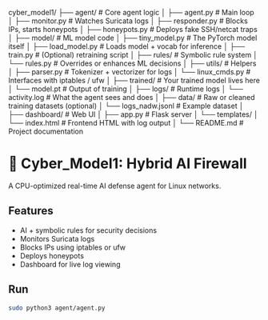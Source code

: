 cyber_model1/
├── agent/            # Core agent logic
│   ├── agent.py            # Main loop
│   ├── monitor.py          # Watches Suricata logs
│   ├── responder.py        # Blocks IPs, starts honeypots
│   ├── honeypots.py        # Deploys fake SSH/netcat traps
│
├── model/            # ML model code
│   ├── tiny_model.py       # The PyTorch model itself
│   ├── load_model.py       # Loads model + vocab for inference
│   ├── train.py            # (Optional) retraining script
│
├── rules/            # Symbolic rule system
│   └── rules.py             # Overrides or enhances ML decisions
│
├── utils/            # Helpers
│   ├── parser.py           # Tokenizer + vectorizer for logs
│   └── linux_cmds.py       # Interfaces with iptables / ufw
│
├── trained/          # Your trained model lives here
│   └── model.pt            # Output of training
│
├── logs/             # Runtime logs
│   └── activity.log        # What the agent sees and does
│
├── data/             # Raw or cleaned training datasets (optional)
│   └── logs_nadw.jsonl     # Example dataset
│
├── dashboard/        # Web UI
│   ├── app.py              # Flask server
│   └── templates/
│       └── index.html      # Frontend HTML with log output
│
└── README.md         # Project documentation

# 🔐 Cyber_Model1: Hybrid AI Firewall

A CPU-optimized real-time AI defense agent for Linux networks.

## Features

- AI + symbolic rules for security decisions
- Monitors Suricata logs
- Blocks IPs using iptables or ufw
- Deploys honeypots
- Dashboard for live log viewing

## Run

```bash
sudo python3 agent/agent.py
